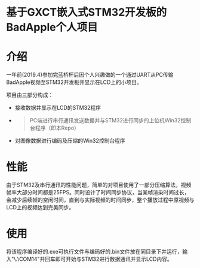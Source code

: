 <h1>基于GXCT嵌入式STM32开发板的BadApple个人项目</h1>

# 介绍

一年前(2019.4)参加完蓝桥杯后因个人兴趣做的一个通过UART从PC传输BadApple视频至STM32开发板并显示在LCD上的小项目。

项目由三部分构成：

- 接收数据并显示在LCD的STM32程序
- > PC端进行串行通讯发送数据并与STM32进行同步的上位机Win32控制台程序（即本Repo）
- 对图像数据进行编码及压缩的Win32控制台程序

# 性能

由于STM32及串行通讯的性能问题，简单的对项目使用了一部分压缩算法，视频帧率大部分时间都是25FPS。同时设计了时间同步协议，当某帧渲染时间过长，会减少后续帧的空闲时间，直到与实际视频的时间同步，整个播放过程中原视频与LCD上的视频达到完美同步。

# 使用

将该程序编译好的.exe可执行文件与编码好的.bin文件放在同目录下并运行，输入"\\.\COM14"并回车即可开始与STM32进行数据通讯并显示LCD内容。
